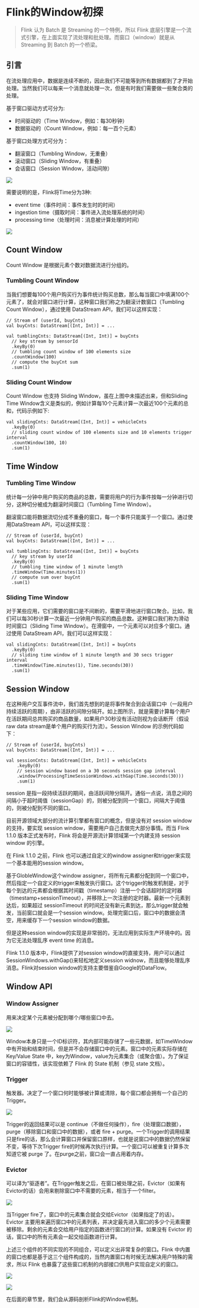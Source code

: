 # Flink的Window初探

> Flink 认为 Batch 是 Streaming 的一个特例，所以 Flink 底层引擎是一个流式引擎，在上面实现了流处理和批处理。而窗口（window）就是从 Streaming 到 Batch 的一个桥梁。

## 引言

在流处理应用中，数据是连续不断的，因此我们不可能等到所有数据都到了才开始处理。当然我们可以每来一个消息就处理一次，但是有时我们需要做一些聚合类的处理。

基于窗口驱动方式可分为:

- 时间驱动的（Time Window，例如：每30秒钟）
- 数据驱动的（Count Window，例如：每一百个元素）

基于窗口处理方式可分为：

- 翻滚窗口（Tumbling Window，无重叠）
- 滚动窗口（Sliding Window，有重叠）
- 会话窗口（Session Window，活动间隙）

![](Flink的Window初探_files/1.jpg)

需要说明的是，Flink将Time分为3种:

- event time（事件时间：事件发生时的时间）
- ingestion time（摄取时间：事件进入流处理系统的时间）
- processing time（处理时间：消息被计算处理的时间）

![](Flink的Window初探_files/2.jpg)

## Count Window

Count Window 是根据元素个数对数据流进行分组的。

### Tumbling Count Window

当我们想要每100个用户购买行为事件统计购买总数，那么每当窗口中填满100个元素了，就会对窗口进行计算，这种窗口我们称之为翻滚计数窗口（Tumbling Count Window），通过使用 DataStream API，我们可以这样实现：

```
// Stream of (userId, buyCnts)
val buyCnts: DataStream[(Int, Int)] = ...

val tumblingCnts: DataStream[(Int, Int)] = buyCnts
  // key stream by sensorId
  .keyBy(0)
  // tumbling count window of 100 elements size
  .countWindow(100)
  // compute the buyCnt sum 
  .sum(1)

```

### Sliding Count Window

Count Window 也支持 Sliding Window，虽在上图中未描述出来，但和Sliding Time Window含义是类似的，例如计算每10个元素计算一次最近100个元素的总和，代码示例如下:

```
val slidingCnts: DataStream[(Int, Int)] = vehicleCnts
  .keyBy(0)
  // sliding count window of 100 elements size and 10 elements trigger interval
  .countWindow(100, 10)
  .sum(1)

```

## Time Window

### Tumbling Time Window

统计每一分钟中用户购买的商品的总数，需要将用户的行为事件按每一分钟进行切分，这种切分被成为翻滚时间窗口（Tumbling Time Window）。

翻滚窗口能将数据流切分成不重叠的窗口，每一个事件只能属于一个窗口。通过使用DataStream API，可以这样实现：

```
// Stream of (userId, buyCnt)
val buyCnts: DataStream[(Int, Int)] = ...

val tumblingCnts: DataStream[(Int, Int)] = buyCnts
  // key stream by userId
  .keyBy(0) 
  // tumbling time window of 1 minute length
  .timeWindow(Time.minutes(1))
  // compute sum over buyCnt
  .sum(1)

```

### Sliding Time Window

对于某些应用，它们需要的窗口是不间断的，需要平滑地进行窗口聚合。比如，我们可以每30秒计算一次最近一分钟用户购买的商品总数。这种窗口我们称为滑动时间窗口（Sliding Time Window）。在滑窗中，一个元素可以对应多个窗口。通过使用 DataStream API，我们可以这样实现：

```
val slidingCnts: DataStream[(Int, Int)] = buyCnts
  .keyBy(0) 
  // sliding time window of 1 minute length and 30 secs trigger interval
  .timeWindow(Time.minutes(1), Time.seconds(30))
  .sum(1)
```

## Session Window

在这种用户交互事件流中，我们首先想到的是将事件聚合到会话窗口中（一段用户持续活跃的周期），由非活跃的间隙分隔开。如上图所示，就是需要计算每个用户在活跃期间总共购买的商品数量，如果用户30秒没有活动则视为会话断开（假设raw data stream是单个用户的购买行为流）。Session Window 的示例代码如下：

```
// Stream of (userId, buyCnts)
val buyCnts: DataStream[(Int, Int)] = ...
    
val sessionCnts: DataStream[(Int, Int)] = vehicleCnts
    .keyBy(0)
    // session window based on a 30 seconds session gap interval 
    .window(ProcessingTimeSessionWindows.withGap(Time.seconds(30)))
    .sum(1)

```

session 是指一段持续活跃的期间，由活跃间隙分隔开。通俗一点说，消息之间的间隔小于超时阈值（sessionGap）的，则被分配到同一个窗口，间隔大于阈值的，则被分配到不同的窗口。

目前开源领域大部分的流计算引擎都有窗口的概念，但是没有对 session window 的支持，要实现 session window，需要用户自己去做完大部分事情。而当 Flink 1.1.0 版本正式发布时，Flink 将会是开源流计算领域第一个内建支持 session window 的引擎。

在 Flink 1.1.0 之前，Flink 也可以通过自定义的window assigner和trigger来实现一个基本能用的session window。

基于GlobleWindow这个window assigner，将所有元素都分配到同一个窗口中，然后指定一个自定义的trigger来触发执行窗口。这个trigger的触发机制是，对于每个到达的元素都会根据其时间戳（timestamp）注册一个会话超时的定时器（timestamp+sessionTimeout），并移除上一次注册的定时器。最新一个元素到达后，如果超过 sessionTimeout 的时间还没有新元素到达，那么trigger就会触发，当前窗口就会是一个session window。处理完窗口后，窗口中的数据会清空，用来缓存下一个session window的数据。

但是这种session window的实现是非常弱的，无法应用到实际生产环境中的。因为它无法处理乱序 event time 的消息。

Flink 1.1.0 版本中，Flink提供了对session window的直接支持，用户可以通过SessionWindows.withGap()来轻松地定义session widnow，而且能够处理乱序消息。Flink对session window的支持主要借鉴自Google的DataFlow。

## Window API

### Window Assigner

用来决定某个元素被分配到哪个/哪些窗口中去。

![](Flink的Window初探_files/3.jpg)

Window本身只是一个ID标识符，其内部可能存储了一些元数据，如TimeWindow中有开始和结束时间，但是并不会存储窗口中的元素。窗口中的元素实际存储在 Key/Value State 中，key为Window，value为元素集合（或聚合值）。为了保证窗口的容错性，该实现依赖了 Flink 的 State 机制（参见 state 文档）。

### Trigger

触发器。决定了一个窗口何时能够被计算或清除，每个窗口都会拥有一个自己的Trigger。

![](Flink的Window初探_files/4.jpg)

Trigger的返回结果可以是 continue（不做任何操作），fire（处理窗口数据），purge（移除窗口和窗口中的数据），或者 fire + purge。一个Trigger的调用结果只是fire的话，那么会计算窗口并保留窗口原样，也就是说窗口中的数据仍然保留不变，等待下次Trigger fire的时候再次执行计算。一个窗口可以被重复计算多次知道它被 purge 了。在purge之前，窗口会一直占用着内存。

### Evictor

可以译为“驱逐者”。在Trigger触发之后，在窗口被处理之前，Evictor（如果有Evictor的话）会用来剔除窗口中不需要的元素，相当于一个filter。

![](Flink的Window初探_files/5.jpg)

当Trigger fire了，窗口中的元素集合就会交给Evictor（如果指定了的话）。Evictor 主要用来遍历窗口中的元素列表，并决定最先进入窗口的多少个元素需要被移除。剩余的元素会交给用户指定的函数进行窗口的计算。如果没有 Evictor 的话，窗口中的所有元素会一起交给函数进行计算。

上述三个组件的不同实现的不同组合，可以定义出非常复杂的窗口。Flink 中内置的窗口也都是基于这三个组件构成的，当然内置窗口有时候无法解决用户特殊的需求，所以 Flink 也暴露了这些窗口机制的内部接口供用户实现自定义的窗口。

![](Flink的Window初探_files/6.jpg)

![](Flink的Window初探_files/7.jpg)

在后面的章节里，我们会从源码剖析Flink的Window机制。






